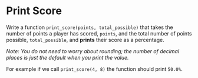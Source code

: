 # Print Score

Write a function `print_score(points, total_possible)` that takes the number of points a player has scored, `points`, and the total number of points possible, `total_possible`, and **prints** their score as a percentage.

*Note: You do not need to worry about rounding; the number of decimal places is just the default when you print the value.*

For example if we call `print_score(4, 8)` the function should print `50.0%`.
